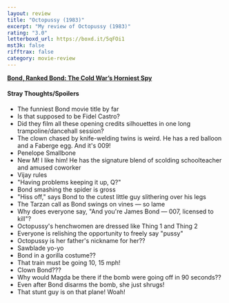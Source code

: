 ```yaml
---
layout: review
title: "Octopussy (1983)"
excerpt: "My review of Octopussy (1983)"
rating: "3.0"
letterboxd_url: https://boxd.it/5qFOi1
mst3k: false
rifftrax: false
category: movie-review
---
```


<b><a href="https://boxd.it/r6gwI" target="_blank" rel="noopener">Bond, Ranked Bond: The Cold War’s Horniest Spy</a></b>
<b>
</b>

#### Stray Thoughts/Spoilers

- The funniest Bond movie title by far
- Is that supposed to be Fidel Castro?
- Did they film all these opening credits silhouettes in one long trampoline/dancehall session?
- The clown chased by knife-welding twins is weird. He has a red balloon and a Faberge egg. And it's 009!
- Penelope Smallbone
- New M! I like him! He has the signature blend of scolding schoolteacher and amused coworker
- Vijay rules
- "Having problems keeping it up, Q?"
- Bond smashing the spider is gross
- "Hiss off," says Bond to the cutest little guy slithering over his legs
- The Tarzan call as Bond swings on vines — so lame
- Why does everyone say, "And you're James Bond — 007, licensed to kill"?
- Octopussy's henchwomen are dressed like Thing 1 and Thing 2
- Everyone is relishing the opportunity to freely say "pussy"
- Octopussy is her father's nickname for her??
- Sawblade yo-yo
- Bond in a gorilla costume??
- That train must be going 10, 15 mph!
- Clown Bond???
- Why would Magda be there if the bomb were going off in 90 seconds??
- Even after Bond disarms the bomb, she just shrugs!
- That stunt guy is on that plane! Woah!
